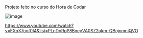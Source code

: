 Projeto feito no curso do Hora de Codar

![image](https://user-images.githubusercontent.com/83821360/215913227-fde2f149-1ad6-414f-b96b-091899dfa6e9.png)

https://www.youtube.com/watch?v=FXqX7oof0I4&list=PLnDvRpP8BneyVA0SZ2okm-QBojomniQVO
